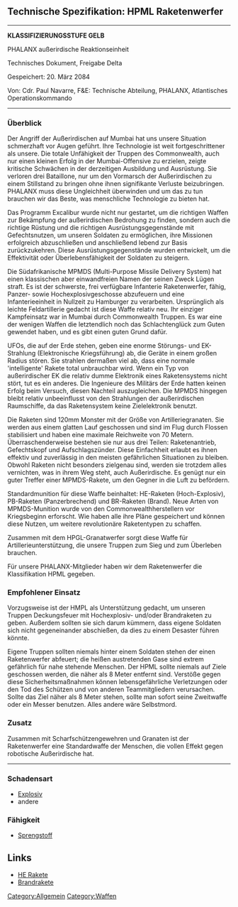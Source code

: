 ## Technische Spezifikation: HPML Raketenwerfer

------------------------------------------------------------------------

**KLASSIFIZIERUNGSSTUFE GELB**

PHALANX außerirdische Reaktionseinheit

Technisches Dokument, Freigabe Delta

Gespeichert: 20. März 2084

Von: Cdr. Paul Navarre, F&E: Technische Abteilung, PHALANX, Atlantisches
Operationskommando

------------------------------------------------------------------------

### Überblick

Der Angriff der Außerirdischen auf Mumbai hat uns unsere Situation
schmerzhaft vor Augen geführt. Ihre Technologie ist weit
fortgeschrittener als unsere. Die totale Unfähigkeit der Truppen des
Commonwealth, auch nur einen kleinen Erfolg in der Mumbai-Offensive zu
erzielen, zeigte kritische Schwächen in der derzeitigen Ausbildung und
Ausrüstung. Sie verloren drei Bataillone, nur um den Vormarsch der
Außerirdischen zu einem Stillstand zu bringen ohne ihnen signifikante
Verluste beizubringen. PHALANX muss diese Ungleichheit überwinden und um
das zu tun brauchen wir das Beste, was menschliche Technologie zu bieten
hat.

Das Programm Excalibur wurde nicht nur gestartet, um die richtigen
Waffen zur Bekämpfung der außerirdischen Bedrohung zu finden, sondern
auch die richtige Rüstung und die richtigen Ausrüstungsgegenstände mit
Gefechtsnutzen, um unseren Soldaten zu ermöglichen, ihre Missionen
erfolgreich abzuschließen und anschließend lebend zur Basis
zurückzukehren. Diese Ausrüstungsgegenstände wurden entwickelt, um die
Effektivität oder Überlebensfähigkeit der Soldaten zu steigern.

Die Südafrikanische MPMDS (Multi-Purpose Missile Delivery System) hat
einen klassischen aber einwandfreien Namen der seinen Zweck Lügen
straft. Es ist der schwerste, frei verfügbare Infanterie Raketenwerfer,
fähig, Panzer- sowie Hochexplosivgeschosse abzufeuern und eine
Infanterieeinheit in Nullzeit zu Hamburger zu verarbeiten. Ursprünglich
als leichte Feldartillerie gedacht ist diese Waffe relativ neu. Ihr
einziger Kampfeinsatz war in Mumbai durch Commonwealth Truppen. Es war
eine der wenigen Waffen die letztendlich noch das Schlachtenglück zum
Guten gewendet haben, und es gibt einen guten Grund dafür.

UFOs, die auf der Erde stehen, geben eine enorme Störungs- und
EK-Strahlung (Elektronische Kriegsführung) ab, die Geräte in einem
großen Radius stören. Sie strahlen dermaßen viel ab, dass eine normale
'intelligente' Rakete total unbrauchbar wird. Wenn ein Typ von
außerirdischer EK die relativ dumme Elektronik eines Raketensystems
nicht stört, tut es ein anderes. Die Ingenieure des Militärs der Erde
hatten keinen Erfolg beim Versuch, diesen Nachteil auszugleichen. Die
MPMDS hingegen bleibt relativ unbeeinflusst von den Strahlungen der
außerirdischen Raumschiffe, da das Raketensystem keine Zielelektronik
benutzt.

Die Raketen sind 120mm Monster mit der Größe von Artilleriegranaten. Sie
werden aus einem glatten Lauf geschossen und sind im Flug durch Flossen
stabilisiert und haben eine maximale Reichweite von 70 Metern.
Überraschenderweise bestehen sie nur aus drei Teilen: Raketenantrieb,
Gefechtskopf und Aufschlagszünder. Diese Einfachheit erlaubt es ihnen
effektiv und zuverlässig in den meisten gefährlichen Situationen zu
bleiben. Obwohl Raketen nicht besonders zielgenau sind, werden sie
trotzdem alles vernichten, was in ihrem Weg steht, auch Außerirdische.
Es genügt nur ein guter Treffer einer MPMDS-Rakete, um den Gegner in die
Luft zu befördern.

Standardmunition für diese Waffe beinhaltet: HE-Raketen (Hoch-Explosiv),
PB-Raketen (Panzerbrechend) und BR-Raketen (Brand). Neue Arten von
MPMDS-Munition wurde von den Commonwealthherstellern vor Kriegsbeginn
erforscht. Wie haben alle ihre Pläne gespeichert und können diese
Nutzen, um weitere revolutionäre Raketentypen zu schaffen.

Zusammen mit dem HPGL-Granatwerfer sorgt diese Waffe für
Artillerieunterstützung, die unsere Truppen zum Sieg und zum Überleben
brauchen.

Für unsere PHALANX-Mitglieder haben wir dem Raketenwerfer die
Klassifikation HPML gegeben.

### Empfohlener Einsatz

Vorzugsweise ist der HMPL als Unterstützung gedacht, um unseren Truppen
Deckungsfeuer mit Hochexplosiv- und/oder Brandraketen zu geben. Außerdem
sollten sie sich darum kümmern, dass eigene Soldaten sich nicht
gegeneinander abschießen, da dies zu einem Desaster führen könnte.

Eigene Truppen sollten niemals hinter einem Soldaten stehen der einen
Raketenwerfer abfeuert; die heißen austretenden Gase sind extrem
gefährlich für nahe stehende Menschen. Der HPML sollte niemals auf Ziele
geschossen werden, die näher als 8 Meter entfernt sind. Verstöße gegen
diese Sicherheitsmaßnahmen können lebensgefährliche Verletzungen oder
den Tod des Schützen und von anderen Teammitgliedern verursachen. Sollte
das Ziel näher als 8 Meter stehen, sollte man sofort seine Zweitwaffe
oder ein Messer benutzen. Alles andere wäre Selbstmord.

### Zusatz

Zusammen mit Scharfschützengewehren und Granaten ist der Raketenwerfer
eine Standardwaffe der Menschen, die vollen Effekt gegen robotische
Außerirdische hat.

------------------------------------------------------------------------

### Schadensart

- [Explosiv](Schaden/Explosiv "wikilink")
- andere

### Fähigkeit

- [Sprengstoff](Fahigkeiten/Sprengstoff "wikilink")

## Links

- [HE Rakete](Ausrüstung/Munition/HE_Rakete "wikilink")
- [Brandrakete](Ausrüstung/Munition/Brandrakete "wikilink")

[Category:Allgemein](Category:Allgemein "wikilink")
[Category:Waffen](Category:Waffen "wikilink")